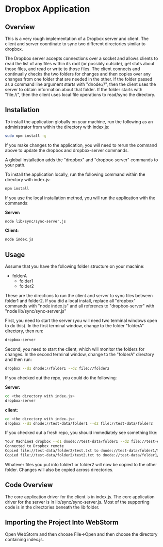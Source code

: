# Dropbox Application

## Overview

This is a very rough implementation of a Dropbox server and client. The client and server
coordinate to sync two different directories similar to dropbox.

The Dropbox server accepts connections over a socket and allows clients to read the list of any
files within its root (or possibly outside), get stats about those files, and read or write to
those files. The client connects and continually checks the two folders for changes and then
copies over any changes from one folder that are needed in the other. If the folder passed as
a command line argument starts with "dnode://", then the client uses the server to obtain information
about that folder. If the folder starts with "file://", then the client uses local file operations
to read/sync the directory.

## Installation

To install the application globally on your machine, run the following as an administrator from
within the directory with index.js:

```bash
sudo npm install -g
```

If you make changes to the application, you will need to rerun the command above to update the
dropbox and dropbox-server commands.


A global installation adds the "dropbox" and "dropbox-server" commands to your path.

To install the application locally, run the following command within the directory with index.js:

```bash
npm install
```

If you use the local installation method, you will run the application with the commands:

__Server:__
```bash
node lib/sync/sync-server.js
```

__Client:__
```bash
node index.js
```

## Usage

Assume that you have the following folder structure on your machine:

 - folderA
    - folder1
    - folder2

These are the directions to run the client and server to sync files between folder1 and folder2.
If you did a local install, replace all "dropbox" commands with "node index.js" and all referencs
to "dropbox-server" with "node lib/sync/sync-server.js"

First, you need to start the server (you will need two terminal windows open to do this). In
the first terminal window, change to the folder "folderA" directory, then run:

```bash
dropbox-server
```

Second, you need to start the client, which will monitor the folders for changes. In the second
terminal window, change to the "folderA" directory and then run:

```bash
dropbox --d1 dnode://folder1 --d2 file://folder2
```

If you checked out the repo, you could do the following:

__Server:__
```bash
cd <the directory with index.js>
dropbox-server
```

__client:__
```bash
cd <the directory with index.js>
dropbox --d1 dnode://test-data/folder1 --d2 file://test-data/folder2
```

If you checked out a fresh repo, you should immediately see something like:
```bash
Your Machine$ dropbox --d1 dnode://test-data/folder1 --d2 file://test-data/folder2
Connected to Dropbox remote
Copied file://test-data/folder2/test.txt to dnode://test-data/folder1/test.txt
Copied file://test-data/folder2/test2.txt to dnode://test-data/folder1/test2.txt
```
Whatever files you put into folder1 or folder2 will now be copied to the other folder.
Changes will also be copied across directories.

## Code Overview

The core application driver for the client is in index.js. The core application driver
for the server is in lib/sync/sync-server.js. Most of the supporting code is in the
directories beneath the lib folder.

## Importing the Project Into WebStorm

Open WebStorm and then choose File->Open and then choose the directory containing index.js.